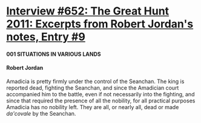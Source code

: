 # [Interview #652: The Great Hunt 2011: Excerpts from Robert Jordan's notes, Entry #9](https://www.theoryland.com/intvmain.php?i=652#9)

#### 001 SITUATIONS IN VARIOUS LANDS

#### Robert Jordan

Amadicia is pretty firmly under the control of the Seanchan. The king is reported dead, fighting the Seanchan, and since the Amadician court accompanied him to the battle, even if not necessarily into the fighting, and since that required the presence of all the nobility, for all practical purposes Amadicia has no nobility left. They are all, or nearly all, dead or made
*da'covale*
by the Seanchan.

